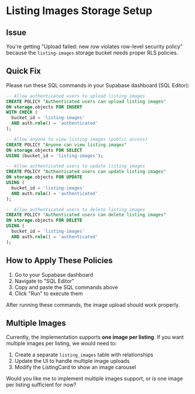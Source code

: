 # Listing Images Storage Setup

## Issue
You're getting "Upload failed: new row violates row-level security policy" because the `listing-images` storage bucket needs proper RLS policies.

## Quick Fix
Please run these SQL commands in your Supabase dashboard (SQL Editor):

```sql
-- Allow authenticated users to upload listing images
CREATE POLICY "Authenticated users can upload listing images"
ON storage.objects FOR INSERT
WITH CHECK (
  bucket_id = 'listing-images' 
  AND auth.role() = 'authenticated'
);

-- Allow anyone to view listing images (public access)
CREATE POLICY "Anyone can view listing images"
ON storage.objects FOR SELECT
USING (bucket_id = 'listing-images');

-- Allow authenticated users to update listing images
CREATE POLICY "Authenticated users can update listing images"
ON storage.objects FOR UPDATE
USING (
  bucket_id = 'listing-images' 
  AND auth.role() = 'authenticated'
);

-- Allow authenticated users to delete listing images  
CREATE POLICY "Authenticated users can delete listing images"
ON storage.objects FOR DELETE
USING (
  bucket_id = 'listing-images' 
  AND auth.role() = 'authenticated'
);
```

## How to Apply These Policies

1. Go to your Supabase dashboard
2. Navigate to "SQL Editor"
3. Copy and paste the SQL commands above
4. Click "Run" to execute them

After running these commands, the image upload should work properly.

## Multiple Images

Currently, the implementation supports **one image per listing**. If you want multiple images per listing, we would need to:

1. Create a separate `listing_images` table with relationships
2. Update the UI to handle multiple image uploads
3. Modify the ListingCard to show an image carousel

Would you like me to implement multiple images support, or is one image per listing sufficient for now?